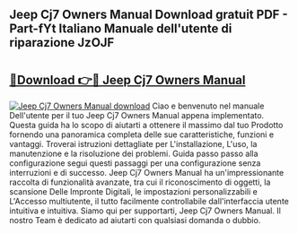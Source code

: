 ## Jeep Cj7 Owners Manual Download gratuit PDF - Part-fYt Italiano Manuale dell'utente di riparazione JzOJF

# <h2><a href="http://dffl3b5.blite.top/?on=Jeep+Cj7+Owners+Manual">🔗Download 👉🔴 Jeep Cj7 Owners Manual</a></h2>

[![Jeep Cj7 Owners Manual download](https://i.imgur.com/lujVjoI.png)](http://dffl3b5.blite.top/?on=Jeep+Cj7+Owners+Manual)
Ciao e benvenuto nel manuale Dell'utente per il tuo Jeep Cj7 Owners Manual appena implementato. Questa guida ha lo scopo di aiutarti a ottenere il massimo dal tuo Prodotto fornendo una panoramica completa delle sue caratteristiche, funzioni e vantaggi. Troverai istruzioni dettagliate per L'installazione, L'uso, la manutenzione e la risoluzione dei problemi. Guida passo passo alla configurazione segui questi passaggi per una configurazione senza interruzioni e di successo. Jeep Cj7 Owners Manual ha un'impressionante raccolta di funzionalità avanzate, tra cui il riconoscimento di oggetti, la scansione Delle Impronte Digitali, le impostazioni personalizzabili e L'Accesso multiutente, il tutto facilmente controllabile dall'interfaccia utente intuitiva e intuitiva. Siamo qui per supportarti, Jeep Cj7 Owners Manual. Il nostro Team è dedicato ad aiutarti con qualsiasi domanda o dubbio.
